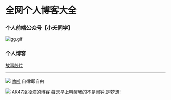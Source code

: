 # 全网个人博客大全
### 个人前端公众号【小夭同学】
![gg.gif](http://blogimg.lieme.cn/FsaWonzTLc3IJVZgYDrjHdVEj3HR)

### 个人博客
[故事胶片](https://toc.lieme.cn)

---

![](https://secure.gravatar.com/avatar/f1b5b4aee8a9ad474f5b7b166433aa4f?s=80&d=mm&r=g) [噜啦](https://lula.fun/) 自律即自由 

![](https://www.ak47007.cn/007.jpg) [AK47凌凌漆的博客](https://www.ak47007.cn) 每天早上叫醒我的不是闹钟,是梦想!